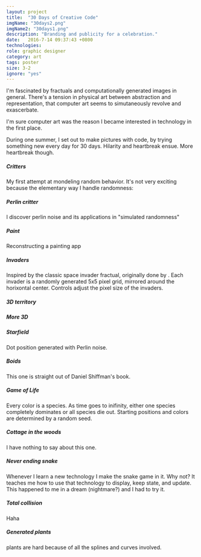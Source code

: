 ```yaml
---
layout: project
title:  "30 Days of Creative Code"
imgName: "30days2.png"
imgName2: "30days1.png"
description: "Branding and publicity for a celebration."
date:   2016-7-14 09:37:43 +0800
technologies: 
role: graphic designer
category: art
tags: poster
size: 3-2
ignore: "yes"
---
```


I'm fascinated by fractuals and computationally generated images in general. There's a tension in physical art between abstraction and representation, that computer art seems to simutaneously revolve and exascerbate.

I'm sure computer art was the reason I became interested in technology in the first place.

During one summer, I set out to make pictures with code, by trying something new every day for 30 days. Hilarity and heartbreak ensue. More heartbreak though.


##### Critters
My first attempt at mondeling random behavior. It's not very exciting because the elementary way I handle randomness:

##### Perlin critter
I discover perlin noise and its applications in "simulated randomness"

##### Paint
Reconstructing a painting app

##### Invaders
Inspired by the classic space invader fractual, originally done by . Each invader is a randomly generated 5x5 pixel grid, mirrored around the horixontal center. Controls adjust the pixel size of the invaders.

##### 3D territory

##### More 3D

##### Starfield
Dot position generated with Perlin noise.

<!-- ![Alt]({{site.baseurl}}/img/30days/starfield.gif) -->

##### Boids 
This one is straight out of Daniel Shiffman's book.

##### Game of Life
Every color is a species. As time goes to inifinity, either one species completely dominates or all species die out. Starting positions and colors are determined by a random seed.

##### Cottage in the woods
I have nothing to say about this one.

##### Never ending snake
Whenever I learn a new technology I make the snake game in it. Why not? It teaches me how to use that technology to display, keep state, and update. This happened to me in a dream (nightmare?) and I had to try it.

##### Total collision
Haha

##### Generated plants
plants are hard because of all the splines and curves involved.


